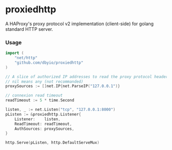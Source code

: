 # proxiedhttp
A HAProxy's proxy protocol v2 implementation (client-side) for golang standard HTTP server.


### Usage

```go
import (
    "net/http"
    "github.com/dbyio/proxiedhttp"
)

// A slice of authorized IP addresses to read the proxy protocol header from
// nil means any (not recommanded)
proxySources := []net.IP{net.ParseIP("127.0.0.1")}

// connexion read timeout
readTimeout := 5 * time.Second

listen, _ := net.Listen("tcp", "127.0.0.1:8000")
pListen := &proxiedhttp.Listener{
	Listener:    listen,
	ReadTimeout: readTimeout,
	AuthSources: proxySources,      
}

http.Serve(pListen, http.DefaultServeMux)
```